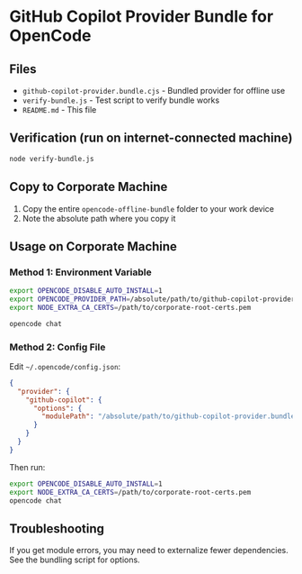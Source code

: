 # GitHub Copilot Provider Bundle for OpenCode

## Files
- `github-copilot-provider.bundle.cjs` - Bundled provider for offline use
- `verify-bundle.js` - Test script to verify bundle works
- `README.md` - This file

## Verification (run on internet-connected machine)
```bash
node verify-bundle.js
```

## Copy to Corporate Machine
1. Copy the entire `opencode-offline-bundle` folder to your work device
2. Note the absolute path where you copy it

## Usage on Corporate Machine

### Method 1: Environment Variable
```bash
export OPENCODE_DISABLE_AUTO_INSTALL=1
export OPENCODE_PROVIDER_PATH=/absolute/path/to/github-copilot-provider.bundle.cjs
export NODE_EXTRA_CA_CERTS=/path/to/corporate-root-certs.pem

opencode chat
```

### Method 2: Config File
Edit `~/.opencode/config.json`:
```json
{
  "provider": {
    "github-copilot": {
      "options": {
        "modulePath": "/absolute/path/to/github-copilot-provider.bundle.cjs"
      }
    }
  }
}
```

Then run:
```bash
export OPENCODE_DISABLE_AUTO_INSTALL=1
export NODE_EXTRA_CA_CERTS=/path/to/corporate-root-certs.pem
opencode chat
```

## Troubleshooting
If you get module errors, you may need to externalize fewer dependencies.
See the bundling script for options.
